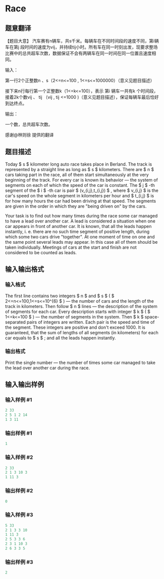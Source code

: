 # Race

## 题意翻译

【题目大意】 汽车赛有n辆车，共s千米。每辆车在不同时间段的速度不同，第i辆车在第j 段时间的速度为vij，并持续tij小时。所有车在同一时刻出发，现要求整场比赛中的总共超车次数，数据保证不会有两辆车在同一时间在同一位置且速度相同。

输入：

第一行2个正整数n 、s（2<=n<=100 , 1<=s<=1000000）（意义见题目描述）

接下来n行每行第一个正整数k（1<=k<=100），表示 第i 辆车一共有k 个时间段，接着2k个数vij 、 tij （vij , tij <=1000 )（意义见题目描述），保证每辆车最后恰好到达终点。

输出：

一个数，总共超车次数。

感谢@林则徐 提供的翻译

## 题目描述

Today $ s $ kilometer long auto race takes place in Berland. The track is represented by a straight line as long as $ s $ kilometers. There are $ n $ cars taking part in the race, all of them start simultaneously at the very beginning of the track. For every car is known its behavior — the system of segments on each of which the speed of the car is constant. The $ j $ -th segment of the $ i $ -th car is pair $ (v_{i,j},t_{i,j}) $ , where $ v_{i,j} $ is the car's speed on the whole segment in kilometers per hour and $ t_{i,j} $ is for how many hours the car had been driving at that speed. The segments are given in the order in which they are "being driven on" by the cars.

Your task is to find out how many times during the race some car managed to have a lead over another car. A lead is considered a situation when one car appears in front of another car. It is known, that all the leads happen instantly, i. e. there are no such time segment of positive length, during which some two cars drive "together". At one moment of time on one and the same point several leads may appear. In this case all of them should be taken individually. Meetings of cars at the start and finish are not considered to be counted as leads.

## 输入输出格式

### 输入格式

The first line contains two integers $ n $ and $ s $ ( $ 2<=n<=100,1<=s<=10^{6} $ ) — the number of cars and the length of the track in kilometers. Then follow $ n $ lines — the description of the system of segments for each car. Every description starts with integer $ k $ ( $ 1<=k<=100 $ ) — the number of segments in the system. Then $ k $ space-separated pairs of integers are written. Each pair is the speed and time of the segment. These integers are positive and don't exceed 1000. It is guaranteed, that the sum of lengths of all segments (in kilometers) for each car equals to $ s $ ; and all the leads happen instantly.

### 输出格式

Print the single number — the number of times some car managed to take the lead over another car during the race.

## 输入输出样例

### 输入样例 #1

```cpp
2 33
2 5 1 2 14
1 3 11

```
### 输出样例 #1

```cpp
1

```
### 输入样例 #2

```cpp
2 33
2 1 3 10 3
1 11 3

```
### 输出样例 #2

```cpp
0

```
### 输入样例 #3

```cpp
5 33
2 1 3 3 10
1 11 3
2 5 3 3 6
2 3 1 10 3
2 6 3 3 5

```
### 输出样例 #3

```cpp
2

```
